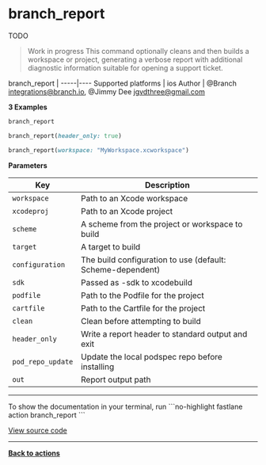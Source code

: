 # branch_report


TODO




> Work in progress
This command optionally cleans and then builds a workspace or project, generating a verbose
report with additional diagnostic information suitable for opening a support ticket.



branch_report |
-----|----
Supported platforms | ios
Author | @Branch <integrations@branch.io>, @Jimmy Dee <jgvdthree@gmail.com>



**3 Examples**

```ruby
branch_report
```

```ruby
branch_report(header_only: true)
```

```ruby
branch_report(workspace: "MyWorkspace.xcworkspace")
```





**Parameters**

Key | Description
----|------------
  `workspace` | Path to an Xcode workspace
  `xcodeproj` | Path to an Xcode project
  `scheme` | A scheme from the project or workspace to build
  `target` | A target to build
  `configuration` | The build configuration to use (default: Scheme-dependent)
  `sdk` | Passed as -sdk to xcodebuild
  `podfile` | Path to the Podfile for the project
  `cartfile` | Path to the Cartfile for the project
  `clean` | Clean before attempting to build
  `header_only` | Write a report header to standard output and exit
  `pod_repo_update` | Update the local podspec repo before installing
  `out` | Report output path




<hr />
To show the documentation in your terminal, run
```no-highlight
fastlane action branch_report
```

<a href="https://github.com/fastlane/fastlane/blob/master/fastlane/lib/fastlane/actions/branch_report.rb" target="_blank">View source code</a>

<hr />

<a href="/actions"><b>Back to actions</b></a>
